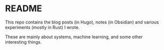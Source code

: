 # README

This repo contains the blog posts (in Hugo), notes (in Obsidian) and various experiments (mostly in Rust) I wrote. 

These are mainly about systems, machine learning, and some other interesting things.